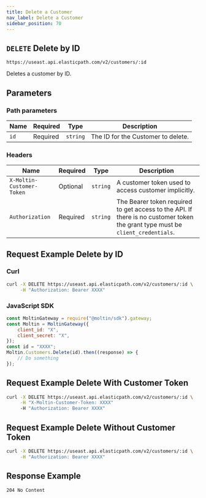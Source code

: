```yaml
---
title: Delete a Customer
nav_label: Delete a Customer
sidebar_position: 70
---
```


## `DELETE` Delete by ID

```http
https://useast.api.elasticpath.com/v2/customers/:id
```

Deletes a customer by ID.

## Parameters

### Path parameters

| Name | Required | Type     | Description                        |
| ---- | -------- | -------- | ---------------------------------- |
| `id` | Required | `string` | The ID for the Customer to delete. |

### Headers

| Name                      | Required | Type     | Description                                                                                                                    |
| ------------------------- | -------- | -------- | ------------------------------------------------------------------------------------------------------------------------------ |
| `X-Moltin-Customer-Token` | Optional | `string` | A customer token used to access customer implicitly.                                                                           |
| `Authorization`           | Required | `string` | The Bearer token required to get access to the API. If there is no customer token the grant type must be `client_credentials`. |

## Request Example Delete by ID

### Curl

```bash
curl -X DELETE https://useast.api.elasticpath.com/v2/customers/:id \
     -H "Authorization: Bearer XXXX"
```

### JavaScript SDK

```javascript
const MoltinGateway = require("@moltin/sdk").gateway;
const Moltin = MoltinGateway({
    client_id: "X",
    client_secret: "X",
});
const id = "XXXX";
Moltin.Customers.Delete(id).then((response) => {
    // Do something
});
```

## Request Example Delete With Customer Token

```bash
curl -X DELETE https://useast.api.elasticpath.com/v2/customers/:id \
     -H "X-Moltin-Customer-Token: XXXX"
     -H "Authorization: Bearer XXXX"
```

## Request Example Delete Without Customer Token

```bash
curl -X DELETE https://useast.api.elasticpath.com/v2/customers/:id \
     -H "Authorization: Bearer XXXX"
```

## Response Example

`204 No Content`
